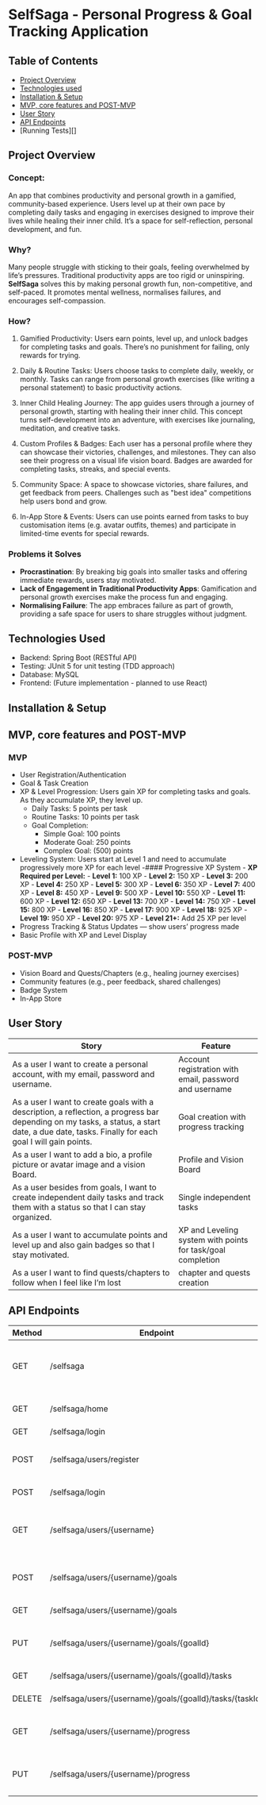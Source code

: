 # SelfSaga - Personal Progress & Goal Tracking Application

## Table of Contents

- [Project Overview][1]
- [Technologies used][2]
- [Installation & Setup][3]
- [MVP, core features and POST-MVP][4]
- [User Story ][5]
- [API Endpoints][6]
- [Running Tests][]

## Project Overview

### Concept:

An app that combines productivity and personal growth in a gamified, community-based experience. Users level up at their own pace by completing daily tasks and engaging in exercises designed to improve their lives while healing their inner child. It’s a space for self-reflection, personal development, and fun.

### Why?
Many people struggle with sticking to their goals, feeling overwhelmed by life’s pressures. Traditional productivity apps are too rigid or uninspiring. 
**SelfSaga** solves this by making personal growth fun, non-competitive, and self-paced. It promotes mental wellness, normalises failures, and encourages self-compassion.

### How?

1. Gamified Productivity:
Users earn points, level up, and unlock badges for completing tasks and goals. There’s no punishment for failing, only rewards for trying.

2. Daily & Routine Tasks:
 Users choose tasks to complete daily, weekly, or monthly. Tasks can range from personal growth exercises (like writing a personal statement) to basic productivity actions.

3. Inner Child Healing Journey:
The app guides users through a journey of personal growth, starting with healing their inner child. This concept turns self-development into an adventure, with exercises like journaling, meditation, and creative tasks.

4. Custom Profiles & Badges:
Each user has a personal profile where they can showcase their victories, challenges, and milestones. They can also see their progress on a visual life vision board. Badges are awarded for completing tasks, streaks, and special events.

5. Community Space:
 A space to showcase victories, share failures, and get feedback from peers. Challenges such as "best idea" competitions help users bond and grow.

6. In-App Store & Events:
Users can use points earned from tasks to buy customisation items (e.g. avatar outfits, themes) and participate in limited-time events for special rewards.

### Problems it Solves
- **Procrastination**: By breaking big goals into smaller tasks and offering immediate rewards, users stay motivated.
- **Lack of Engagement in Traditional Productivity Apps**: Gamification and personal growth exercises make the process fun and engaging.
- **Normalising Failure**: The app embraces failure as part of growth, providing a safe space for users to share struggles without judgment.

## Technologies Used
- Backend: Spring Boot (RESTful API)
- Testing: JUnit 5 for unit testing (TDD approach)
- Database: MySQL
- Frontend: (Future implementation - planned to use React)

## Installation & Setup

## MVP, core features and POST-MVP 

### MVP
- User Registration/Authentication
- Goal & Task Creation
- XP & Level Progression: Users gain XP for completing tasks and goals. As they accumulate XP, they level up.
    - Daily Tasks: 5 points per task
    - Routine Tasks: 10 points per task
    - Goal Completion:
        - Simple Goal: 100 points
        - Moderate Goal: 250 points
        - Complex Goal: (500) points 
- Leveling System: Users start at Level 1 and need to accumulate progressively more XP for each level
    -#### Progressive XP System
        - **XP Required per Level:**
            - **Level 1:** 100 XP
            - **Level 2:** 150 XP
            - **Level 3:** 200 XP
            - **Level 4:** 250 XP
            - **Level 5:** 300 XP
            - **Level 6:** 350 XP
            - **Level 7:** 400 XP
            - **Level 8:** 450 XP
            - **Level 9:** 500 XP
            - **Level 10:** 550 XP
            - **Level 11:** 600 XP
            - **Level 12:** 650 XP
            - **Level 13:** 700 XP
            - **Level 14:** 750 XP
            - **Level 15:** 800 XP
            - **Level 16:** 850 XP
            - **Level 17:** 900 XP
            - **Level 18:** 925 XP
            - **Level 19:** 950 XP
            - **Level 20:** 975 XP
            - **Level 21+:** Add 25 XP per level
- Progress Tracking & Status Updates — show users’ progress made
- Basic Profile with XP and Level Display

### POST-MVP
- Vision Board and Quests/Chapters (e.g., healing journey exercises)
- Community features (e.g., peer feedback, shared challenges)
- Badge System
- In-App Store

## User Story
| Story | Feature |
| --- | --- |
|As a user I want to create a personal account, with my email, password and username.| Account registration with email, password and username |
|As a user I want to create goals with a description, a reflection, a progress bar depending on my tasks, a status, a start date, a due date, tasks. Finally for each goal I will gain points.| Goal creation with progress tracking |
|As a user I want to add a bio, a profile picture or avatar image and a vision Board.| Profile and Vision Board |
|As a user besides from goals, I want to create independent daily tasks and track them with a status so that I can stay organized.| Single independent tasks |
|As a user I want to accumulate points and level up and also gain badges so that I stay motivated.| XP and Leveling system with points for task/goal completion|
|As a user I want to find quests/chapters to follow when I feel like I’m lost | chapter and quests creation |

## API Endpoints
| Method | Endpoint | Description |
| --- | --- | --- |
| GET | /selfsaga | get welcome page of web application (everyone can access) |
| GET | /selfsaga/home | get home page after login/registration |
| GET | /selfsaga/login | get login page |
| POST | /selfsaga/users/register | Register a new User (email, password, username) |
| POST | /selfsaga/login | Authenticates User |
| GET | /selfsaga/users/{username} | Returns user dashboard/profile details(goals, tasks, progress, level, badge…) |
| POST | /selfsaga/users/{username}/goals | creates new goal(title, description, start date, due date) |
| GET | /selfsaga/users/{username}/goals | gets all goals of specific user |
| PUT | /selfsaga/users/{username}/goals/{goalId} | update goal details (title, description, start date, due date) |
| GET | /selfsaga/users/{username}/goals/{goalId}/tasks | gets all tasks of specific goal |
| DELETE | /selfsaga/users/{username}/goals/{goalId}/tasks/{taskId} | delete task under a specific goal |
| GET | /selfsaga/users/{username}/progress | get user progress showinh how many goals and tasks completed |
| PUT | /selfsaga/users/{username}/progress | update user progress when task or goal is completed |


[1]: #project-overview
[2]: #technologies-used
[3]: #installation--setup
[4]: #mvp-core-features-and-post-mvp
[5]: #user-story
[6]: #api-endpoints